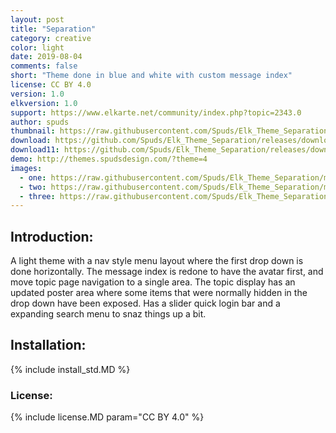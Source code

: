 ```yaml
---
layout: post
title: "Separation"
category: creative
color: light
date: 2019-08-04
comments: false
short: "Theme done in blue and white with custom message index"
license: CC BY 4.0
version: 1.0
elkversion: 1.0
support: https://www.elkarte.net/community/index.php?topic=2343.0
author: spuds
thumbnail: https://raw.githubusercontent.com/Spuds/Elk_Theme_Separation/master/sample_images/collapsed.jpg
download: https://github.com/Spuds/Elk_Theme_Separation/releases/download/V1.0.0/elk_theme_separation.zip
download11: https://github.com/Spuds/Elk_Theme_Separation/releases/download/V1.1/elk_theme_separation_11.zip
demo: http://themes.spudsdesign.com/?theme=4
images:
  - one: https://raw.githubusercontent.com/Spuds/Elk_Theme_Separation/master/sample_images/boadindex.jpg
  - two: https://raw.githubusercontent.com/Spuds/Elk_Theme_Separation/master/sample_images/collapsed.jpg
  - three: https://raw.githubusercontent.com/Spuds/Elk_Theme_Separation/master/sample_images/topic.jpg
---
```


## Introduction:
A light theme with a nav style menu layout where the first drop down is done horizontally.  The message index is redone to have the avatar first, and move topic page navigation to a single area.  The topic display has an updated poster area where some items that were normally hidden in the drop down have been exposed.  Has a slider quick login bar and a expanding search menu to snaz things up a bit.

## Installation:
{% include install_std.MD %}

### License:
{% include license.MD param="CC BY 4.0" %}
